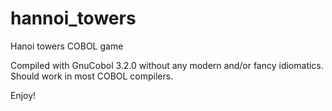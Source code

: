 # hannoi_towers
Hanoi towers COBOL game

Compiled with GnuCobol 3.2.0 without any modern and/or fancy idiomatics.
Should work in most COBOL compilers.

Enjoy!

